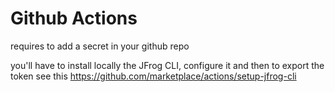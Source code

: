 # Github Actions 

requires to add a secret in your github repo

you'll have to install locally the JFrog CLI, configure it and then to export the token
see this https://github.com/marketplace/actions/setup-jfrog-cli
